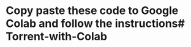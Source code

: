# Copy paste these code to Google Colab and follow the instructions#   T o r r e n t - w i t h - C o l a b  
 